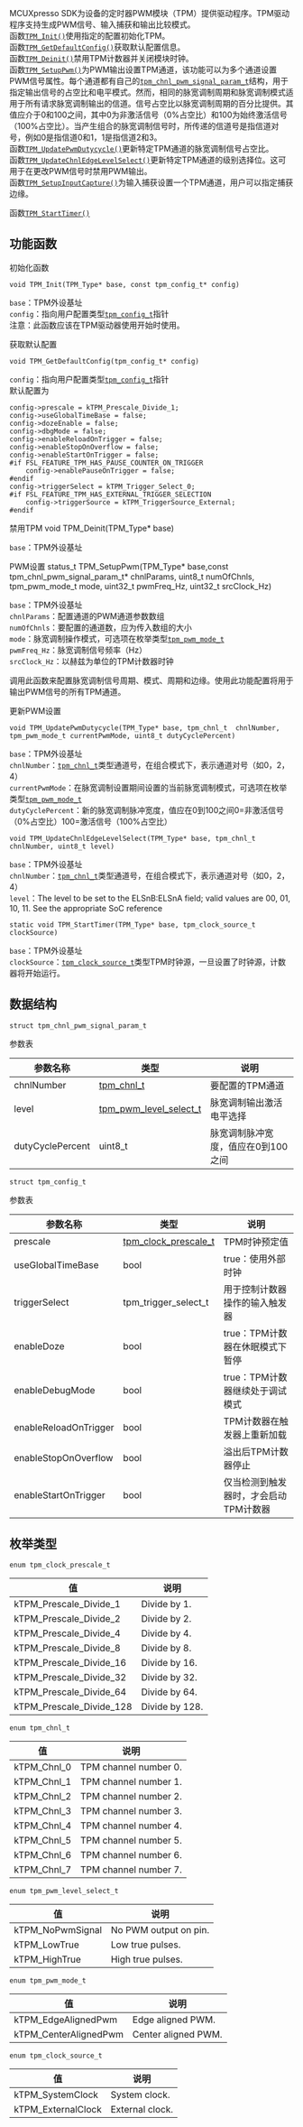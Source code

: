 MCUXpresso SDK为设备的定时器PWM模块（TPM）提供驱动程序。TPM驱动程序支持生成PWM信号、输入捕获和输出比较模式。   
函数[`TPM_Init()`](#func1)使用指定的配置初始化TPM。  
函数[`TPM_GetDefaultConfig()`](#func2)获取默认配置信息。  
函数[`TPM_Deinit()`](#func3)禁用TPM计数器并关闭模块时钟。  
函数[`TPM_SetupPwm()`](#func4)为PWM输出设置TPM通道，该功能可以为多个通道设置PWM信号属性。每个通道都有自己的[`tpm_chnl_pwm_signal_param_t`](#struct1)结构，用于指定输出信号的占空比和电平模式。然而，相同的脉宽调制周期和脉宽调制模式适用于所有请求脉宽调制输出的信道。信号占空比以脉宽调制周期的百分比提供。其值应介于0和100之间，其中0为非激活信号（0%占空比）和100为始终激活信号（100%占空比）。当产生组合的脉宽调制信号时，所传递的信道号是指信道对号，例如0是指信道0和1，1是指信道2和3。  
函数[`TPM_UpdatePwmDutycycle()`](#func5)更新特定TPM通道的脉宽调制信号占空比。    
函数[`TPM_UpdateChnlEdgeLevelSelect()`](#func6)更新特定TPM通道的级别选择位。这可用于在更改PWM信号时禁用PWM输出。  
函数[`TPM_SetupInputCapture()`](#func7)为输入捕获设置一个TPM通道，用户可以指定捕获边缘。  

函数[`TPM_StartTimer()`](#func8)

## 功能函数  

<span id="func1">初始化函数</span>

	void TPM_Init(TPM_Type* base, const tpm_config_t* config)

`base`：TPM外设基址  
`config`：指向用户配置类型[`tpm_config_t`](#struct2)指针  
注意：此函数应该在TPM驱动器使用开始时使用。  

<span id="func2">获取默认配置</span>

	void TPM_GetDefaultConfig(tpm_config_t* config)

`config`：指向用户配置类型[`tpm_config_t`](#struct2)指针  
默认配置为

	config->prescale = kTPM_Prescale_Divide_1;
	config->useGlobalTimeBase = false;
	config->dozeEnable = false;
	config->dbgMode = false;
	config->enableReloadOnTrigger = false;
	config->enableStopOnOverflow = false;
	config->enableStartOnTrigger = false;
	#if FSL_FEATURE_TPM_HAS_PAUSE_COUNTER_ON_TRIGGER
		config->enablePauseOnTrigger = false;
	#endif
	config->triggerSelect = kTPM_Trigger_Select_0;
	#if FSL_FEATURE_TPM_HAS_EXTERNAL_TRIGGER_SELECTION
		config->triggerSource = kTPM_TriggerSource_External;
	#endif

<span id="func3">禁用TPM</span>
	void TPM_Deinit(TPM_Type* base)

`base`：TPM外设基址   

<span id="func4">PWM设置</span>
	status_t TPM_SetupPwm(TPM_Type* base,const tpm_chnl_pwm_signal_param_t* chnlParams, uint8_t numOfChnls, tpm_pwm_mode_t mode, uint32_t pwmFreq_Hz, uint32_t srcClock_Hz)

`base`：TPM外设基址   
`chnlParams`：配置通道的PWM通道参数数组   
`numOfChnls`：要配置的通道数，应为传入数组的大小    
`mode`：脉宽调制操作模式，可选项在枚举类型[`tpm_pwm_mode_t`](#enum4)  
`pwmFreq_Hz`：脉宽调制信号频率（Hz）  
`srcClock_Hz`：以赫兹为单位的TPM计数器时钟  

调用此函数来配置脉宽调制信号周期、模式、周期和边缘。使用此功能配置将用于输出PWM信号的所有TPM通道。

<span id="func5">更新PWM设置</span>

	void TPM_UpdatePwmDutycycle(TPM_Type* base, tpm_chnl_t 	chnlNumber, tpm_pwm_mode_t currentPwmMode, uint8_t dutyCyclePercent)

`base`：TPM外设基址   
`chnlNumber`：[`tpm_chnl_t`](#enum2)类型通道号，在组合模式下，表示通道对号（如0，2，4）  
`currentPwmMode`：在脉宽调制设置期间设置的当前脉宽调制模式，可选项在枚举类型[`tpm_pwm_mode_t`](#enum4)  
`dutyCyclePercent`：新的脉宽调制脉冲宽度，值应在0到100之间0=非激活信号（0%占空比）100=激活信号（100%占空比）

<span id="func6"></span>
	
	void TPM_UpdateChnlEdgeLevelSelect(TPM_Type* base, tpm_chnl_t chnlNumber, uint8_t level)

`base`：TPM外设基址   
`chnlNumber`：[`tpm_chnl_t`](#enum2)类型通道号，在组合模式下，表示通道对号（如0，2，4）  
`level`：The level to be set to the ELSnB:ELSnA field; valid values are 00, 01, 10, 11. See the appropriate SoC reference 

<span id="func8"></span>

	static void TPM_StartTimer(TPM_Type* base, tpm_clock_source_t clockSource)

`base`：TPM外设基址   
`clockSource`：[`tpm_clock_source_t`](#enum5)类型TPM时钟源，一旦设置了时钟源，计数器将开始运行。


## 数据结构
<span id="struct1"></span>

	struct tpm_chnl_pwm_signal_param_t

参数表  

参数名称|类型|说明
-|-|-
chnlNumber|[tpm_chnl_t](#enum2)|要配置的TPM通道
level|[tpm_pwm_level_select_t](#enum3)|脉宽调制输出激活电平选择
dutyCyclePercent|uint8_t|脉宽调制脉冲宽度，值应在0到100之间

<span id="struct2"></span>

	struct tpm_config_t

参数表  

参数名称|类型|说明
-|-|-
prescale|[tpm_clock_prescale_t](#enum1)|TPM时钟预定值
useGlobalTimeBase|bool|true：使用外部时钟
triggerSelect|tpm_trigger_select_t|用于控制计数器操作的输入触发器
enableDoze|bool|true：TPM计数器在休眠模式下暂停
enableDebugMode|bool|true：TPM计数器继续处于调试模式
enableReloadOnTrigger|bool|TPM计数器在触发器上重新加载
enableStopOnOverflow|bool|溢出后TPM计数器停止
enableStartOnTrigger|bool|仅当检测到触发器时，才会启动TPM计数器

## 枚举类型
<span id="enum1"></span>

	enum tpm_clock_prescale_t

值|说明
-|-
kTPM_Prescale_Divide_1|Divide by 1.
kTPM_Prescale_Divide_2|Divide by 2.
kTPM_Prescale_Divide_4|Divide by 4.
kTPM_Prescale_Divide_8|Divide by 8.
kTPM_Prescale_Divide_16|Divide by 16.
kTPM_Prescale_Divide_32|Divide by 32.
kTPM_Prescale_Divide_64|Divide by 64.
kTPM_Prescale_Divide_128|Divide by 128.

<span id="enum2"></span>

	enum tpm_chnl_t

值|说明
-|-
kTPM_Chnl_0|TPM channel number 0.
kTPM_Chnl_1|TPM channel number 1.
kTPM_Chnl_2|TPM channel number 2.
kTPM_Chnl_3|TPM channel number 3.
kTPM_Chnl_4|TPM channel number 4.
kTPM_Chnl_5|TPM channel number 5.
kTPM_Chnl_6|TPM channel number 6.
kTPM_Chnl_7|TPM channel number 7.

<span id="enum3"></span>

	enum tpm_pwm_level_select_t

值|说明
-|-
kTPM_NoPwmSignal|No PWM output on pin.
kTPM_LowTrue|Low true pulses.
kTPM_HighTrue|High true pulses.	

<span id="enum4"></span>

	enum tpm_pwm_mode_t

值|说明
-|-
kTPM_EdgeAlignedPwm|Edge aligned PWM.
kTPM_CenterAlignedPwm|Center aligned PWM.

<span id="enum5"></span>

	enum tpm_clock_source_t

值|说明
-|-
kTPM_SystemClock|System clock.
kTPM_ExternalClock|External clock.


    
